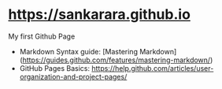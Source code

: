 # https://sankarara.github.io

My first Github Page
* Markdown Syntax guide: [Mastering Markdown] (https://guides.github.com/features/mastering-markdown/)
* GitHub Pages Basics: https://help.github.com/articles/user-organization-and-project-pages/
